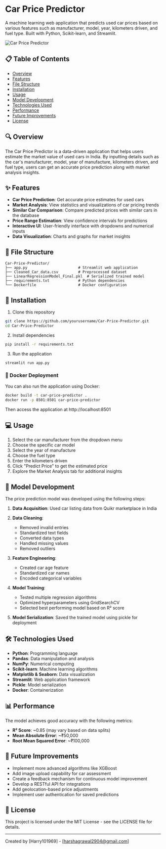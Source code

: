# Car Price Predictor

A machine learning web application that predicts used car prices based on various features such as manufacturer, model, year, kilometers driven, and fuel type. Built with Python, Scikit-learn, and Streamlit.

![Car Price Predictor](https://github.com/yourusername/Car-Price-Predictor/raw/main/screenshots/app_screenshot.png)

## 📋 Table of Contents

- [Overview](#overview)
- [Features](#features)
- [File Structure](#file-structure)
- [Installation](#installation)
- [Usage](#usage)
- [Model Development](#model-development)
- [Technologies Used](#technologies-used)
- [Performance](#performance)
- [Future Improvements](#future-improvements)
- [License](#license)

## 🔍 Overview

The Car Price Predictor is a data-driven application that helps users estimate the market value of used cars in India. By inputting details such as the car's manufacturer, model, year of manufacture, kilometers driven, and fuel type, users can get an accurate price prediction along with market analysis insights.

## ✨ Features

- **Car Price Prediction**: Get accurate price estimates for used cars
- **Market Analysis**: View statistics and visualizations of car pricing trends
- **Similar Car Comparison**: Compare predicted prices with similar cars in the database
- **Price Range Estimation**: View confidence intervals for predictions
- **Interactive UI**: User-friendly interface with dropdowns and numerical inputs
- **Data Visualization**: Charts and graphs for market insights

## 📁 File Structure

```
Car-Price-Predictor/
├── app.py                       # Streamlit web application
├── Cleaned_Car_data.csv         # Preprocessed dataset
├── LinearRegressionModel_Final.pkl  # Serialized trained model
├── requirements.txt             # Python dependencies
└── Dockerfile                   # Docker configuration
```

## 🚀 Installation

1. Clone this repository

```bash
git clone https://github.com/yourusername/Car-Price-Predictor.git
cd Car-Price-Predictor
```

2. Install dependencies

```bash
pip install -r requirements.txt
```

3. Run the application

```bash
streamlit run app.py
```

### 🐳 Docker Deployment

You can also run the application using Docker:

```bash
docker build -t car-price-predictor .
docker run -p 8501:8501 car-price-predictor
```

Then access the application at http://localhost:8501

## 💻 Usage

1. Select the car manufacturer from the dropdown menu
2. Choose the specific car model
3. Select the year of manufacture
4. Choose the fuel type
5. Enter the kilometers driven
6. Click "Predict Price" to get the estimated price
7. Explore the Market Analysis tab for additional insights

## 🧠 Model Development

The price prediction model was developed using the following steps:

1. **Data Acquisition**: Used car listing data from Quikr marketplace in India
2. **Data Cleaning**:

   - Removed invalid entries
   - Standardized text fields
   - Converted data types
   - Handled missing values
   - Removed outliers

3. **Feature Engineering**:

   - Created car age feature
   - Standardized car names
   - Encoded categorical variables

4. **Model Training**:

   - Tested multiple regression algorithms
   - Optimized hyperparameters using GridSearchCV
   - Selected best performing model based on R² score

5. **Model Serialization**: Saved the trained model using pickle for deployment

## 🛠️ Technologies Used

- **Python**: Programming language
- **Pandas**: Data manipulation and analysis
- **NumPy**: Numerical computing
- **Scikit-learn**: Machine learning algorithms
- **Matplotlib & Seaborn**: Data visualization
- **Streamlit**: Web application framework
- **Pickle**: Model serialization
- **Docker**: Containerization

## 📊 Performance

The model achieves good accuracy with the following metrics:

- **R² Score**: ~0.85 (may vary based on data splits)
- **Mean Absolute Error**: ~₹50,000
- **Root Mean Squared Error**: ~₹100,000

## 🔮 Future Improvements

- Implement more advanced algorithms like XGBoost
- Add image upload capability for car assessment
- Create a feedback mechanism for continuous model improvement
- Develop a RESTful API for integrations
- Add geolocation-based price adjustments
- Implement user authentication for saved predictions

## 📄 License

This project is licensed under the MIT License - see the LICENSE file for details.

---

Created by [Harry101969] - [harshagrawal2904@gmail.com]
